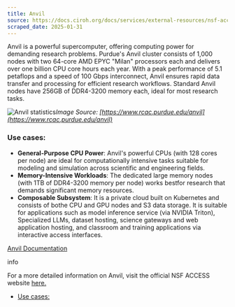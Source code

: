 ```yaml
---
title: Anvil
source: https://docs.ciroh.org/docs/services/external-resources/nsf-access/anvil
scraped_date: 2025-01-31
---
```


Anvil is a powerful supercomputer, offering computing power for demanding research problems. Purdue's Anvil cluster consists of 1,000 nodes with two 64-core AMD EPYC "Milan" processors each and delivers over one billion CPU core hours each year. With a peak performance of 5.1 petaflops and a speed of 100 Gbps interconnect, Anvil ensures rapid data transfer and processing for efficient research workflows. Standard Anvil nodes have 256GB of DDR4-3200 memory each, ideal for most research tasks.

![Anvil statistics](https://www.rcac.purdue.edu/files/anvil/Anvil_cummulative_8-2024_stats_only%20%281%29.png)_Image Source: [https://www.rcac.purdue.edu/anvil](https://www.rcac.purdue.edu/anvil)_

### Use cases:

- **General-Purpose CPU Power**: Anvil's powerful CPUs (with 128 cores per node) are ideal for computationally intensive tasks suitable for modeling and simulation across scientific and engineering fields.
- **Memory-Intensive Workloads**: The dedicated large memory nodes (with 1TB of DDR4-3200 memory per node) works bestfor research that demands significant memory resources.
- **Composable Subsystem**: It is a private cloud built on Kubernetes and consists of bothe CPU and GPU nodes and S3 data storage. It is suitable for applications such as model inference service (via NVIDIA Triton), Specialized LLMs, dataset hosting, science gateways and web application hosting, and classroom and training applications via interactive access interfaces.

[Anvil Documentation](https://www.rcac.purdue.edu/anvil#docs)

info

For a more detailed information on Anvil, visit the official NSF ACCESS website [here.](https://allocations.access-ci.org/resources)

- [Use cases:](https://docs.ciroh.org/docs/services/external-resources/nsf-access/anvil/#use-cases)